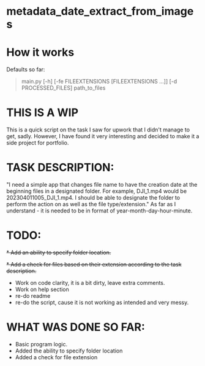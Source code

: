 # metadata_date_extract_from_images

How it works
================
Defaults so far:

> main.py [-h] [-fe FILEEXTENSIONS [FILEEXTENSIONS ...]] [-d PROCESSED_FILES] path_to_files



THIS IS A WIP
================

This is a quick script on the task I saw for upwork that I didn't manage to get, sadly.
However, I have found it very interesting and decided to make it a side project for portfolio.

TASK DESCRIPTION:
================
"I need a simple app that changes file name to have the creation date at the beginning files in a designated folder. For example, DJI_1.mp4 would be 202304011005_DJI_1.mp4. I should be able to designate the folder to perform the action on as well as the file type/extension."
As far as I understand - it is needed to be in format of year-month-day-hour-minute.

TODO:
================
~~* Add an ability to specify folder location.~~

~~* Add a check for files based on their extension according to the task description.~~
* Work on code clarity, it is a bit dirty, leave extra comments.
* Work on help section
* re-do readme
* re-do the script, cause it is not working as intended and very messy.



WHAT WAS DONE SO FAR:
================
* Basic program logic.
* Added the ability to specify folder location
* Added a check for file extension
